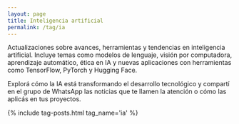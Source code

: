 ```yaml
---
layout: page
title: Inteligencia artificial
permalink: /tag/ia
---
```


Actualizaciones sobre avances, herramientas y tendencias en inteligencia artificial. Incluye temas como modelos de lenguaje, visión por computadora, aprendizaje automático, ética en IA y nuevas aplicaciones con herramientas como TensorFlow, PyTorch y Hugging Face.

Explorá cómo la IA está transformando el desarrollo tecnológico y compartí en el grupo de WhatsApp las noticias que te llamen la atención o cómo las aplicás en tus proyectos.

{% include tag-posts.html tag_name='ia' %}
